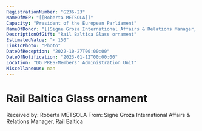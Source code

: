 ```yaml
---
RegistrationNumber: "G236-23"
NameOfMEP: "[[Roberta METSOLA]]"
Capacity: "President of the European Parliament"
NameOfDonor: "[[Signe Groza International Affairs & Relations Manager, Rail Baltica]]"
DescriptionOfGift: "Rail Baltica Glass ornament"
EstimatedValue: "< 150"
LinkToPhoto: "Photo"
DateOfReception: "2022-10-27T00:00:00"
DateOfNotification: "2023-01-12T00:00:00"
Location: "DG PRES-Members' Administration Unit"
Miscellaneous: nan
---
```


# Rail Baltica Glass ornament

Received by: Roberta METSOLA
From: Signe Groza International Affairs & Relations Manager, Rail Baltica
